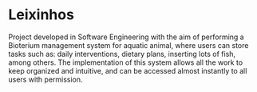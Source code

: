 Leixinhos
=========

Project developed in Software Engineering with the aim of performing a Bioterium management system for aquatic animal, where users can store tasks such as: daily interventions, dietary plans, inserting lots of fish, among others.   The implementation of this system allows all the work to keep organized and intuitive, and can be accessed almost instantly to all users with permission.
